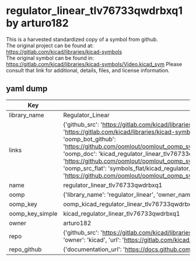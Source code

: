 # regulator_linear_tlv76733qwdrbxq1 by arturo182  
This is a harvested standardized copy of a symbol from github.  
The original project can be found at:  
https://gitlab.com/kicad/libraries/kicad-symbols  
The original symbol can be found in:
https://gitlab.com/kicad/libraries/kicad-symbols/Video.kicad_sym
Please consult that link for additional, details, files, and license information.  
## yaml dump  
| Key | Value |  
| --- | --- |  
| library_name | Regulator_Linear |  
| links | {'github_src': 'https://gitlab.com/kicad/libraries/kicad-symbols/Video.kicad_sym', 'github_src_repo': 'https://gitlab.com/kicad/libraries/kicad-symbols', 'oomp_bot': 'kicad_regulator_linear_tlv76733qwdrbxq1/working', 'oomp_bot_github': 'https://github.com/oomlout/oomlout_oomp_symbol_bot/tree/main/kicad_regulator_linear_tlv76733qwdrbxq1/working', 'oomp_doc': 'kicad_regulator_linear_tlv76733qwdrbxq1/working', 'oomp_doc_github': 'https://github.com/oomlout/oomlout_oomp_symbol_doc/tree/main/kicad_regulator_linear_tlv76733qwdrbxq1/working', 'oomp_src_flat': 'symbols_flat/kicad_regulator_linear_tlv76733qwdrbxq1/working', 'oomp_src_flat_github': 'https://github.com/oomlout/oomlout_oomp_symbol_src/tree/main/kicad_regulator_linear_tlv76733qwdrbxq1/working'} |  
| name | regulator_linear_tlv76733qwdrbxq1 |  
| oomp | {'library_name': 'regulator_linear', 'owner_name': 'kicad', 'symbol_name': 'regulator_linear_tlv76733qwdrbxq1'} |  
| oomp_key | oomp_kicad_regulator_linear_tlv76733qwdrbxq1 |  
| oomp_key_simple | kicad_regulator_linear_tlv76733qwdrbxq1 |  
| owner | arturo182 |  
| repo | {'github_src': 'https://gitlab.com/kicad/libraries/kicad-symbols/Video.kicad_sym', 'name': 'libraries/kicad-symbols', 'owner': 'kicad', 'url': 'https://gitlab.com/kicad/libraries/kicad-symbols'} |  
| repo_github | {'documentation_url': 'https://docs.github.com/rest/repos/repos#get-a-repository', 'message': 'Not Found'} |  

